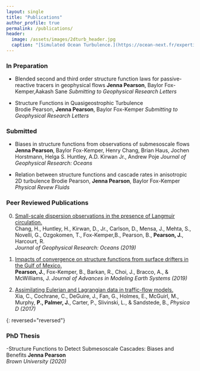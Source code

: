 ```yaml
---
layout: single
title: "Publications"
author_profile: true
permalink: /publications/
header:
  image: /assets/images/2dturb_header.jpg
  caption: "[Simulated Ocean Turbulence.](https://ocean-next.fr/expertise/natl60/)"
---
```


### In Preparation

- Blended second and third order structure function laws for passive-reactive tracers in geophysical flows 
  **Jenna Pearson**, Baylor Fox-Kemper,Aakash Sane
  *Submitting to Geophysical Research Letters*  
  
- Structure Functions in Quasigeostrophic Turbulence  
  Brodie Pearson, **Jenna Pearson**, Baylor Fox-Kemper
  *Submitting to Geophysical Research Letters*    
  
### Submitted
- Biases in structure functions from observations of submesoscale flows 
  **Jenna Pearson**, Baylor Fox-Kemper, Henry Chang, Brian Haus, Jochen Horstmann, Helga S. Huntley, A.D. Kirwan Jr., Andrew Poje
  *Journal of Geophysical Research: Oceans*  
  
- Relation between structure functions and cascade rates in anisotropic 2D turbulence
  Brodie Pearson, **Jenna Pearson**, Baylor Fox-Kemper
  *Physical Revew Fluids*  

### Peer Reviewed Publications


0.  [Small-scale dispersion observations in the presence of Langmuir circulation.][3]  
    Chang, H., Huntley, H., Kirwan, D., Jr., Carlson, D., Mensa, J., Mehta, S., Novelli, G., Ozgokomen, T., Fox-Kemper,B.,    Pearson, B., **Pearson, J.**, Harcourt, R.  
    *Journal of Geophysical Research: Oceans (2019)*  

0.  [Impacts of convergence on structure functions from surface drifters in the Gulf of Mexico.][2]  
    **Pearson, J.**, Fox-Kemper, B., Barkan, R., Choi, J., Bracco, A., & McWilliams, J.
    *Journal of Advances in Modeling Earth Systems (2019)*  

0.  [Assimilating Eulerian and Lagrangian data in traffic-flow models.][1]  
    Xia, C., Cochrane, C., DeGuire, J., Fan, G., Holmes, E., McGuirl, M., Murphy, **P., Palmer, J.**, Carter, P., Slivinski, L., & Sandstede, B.,
    *Physica D (2017)*  

{: reversed="reversed"}


### PhD Thesis  
-Structure Functions to Detect Submesoscale Cascades: Biases and Benefits
**Jenna Pearson**  
*Brown University (2020)*  



[1]: /assets/documents/Xiaetal2017.pdf
[2]: /assets/documents/Pearsonetal2019.pdf
[3]: /assets/documents/Changetal2019.pdf
